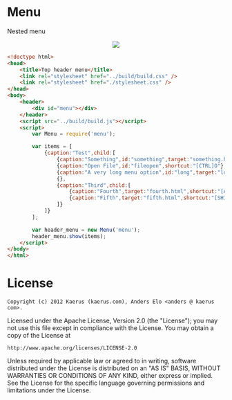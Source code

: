 Menu
====

Nested menu

<p align="center">
  <img src="https://raw.github.com/kaerus-component/menu/master/screenshot.png"/>
</p>

```html
<!doctype html>
<head>
	<title>Top header menu</title>
	<link rel="stylesheet" href="../build/build.css" />
	<link rel="stylesheet" href="./stylesheet.css" />
</head>
<body>
	<header>
		<div id="menu"></div>
	</header>
	<script src="../build/build.js"></script>
	<script>
		var Menu = require('menu');

		var items = [
			{caption:"Test",child:[
				{caption:"Something",id:"something",target:"something.html",shortcut:"[META]S"},
				{caption:"Open File",id:"fileopen",shortcut:"[CTRL]O"},
				{caption:"A very long menu option",id:"long",target:"long.html",shortcut:"[META]L"},
				{},
				{caption:"Third",child:[
					{caption:"Fourth",target:"fourth.html",shortcut:"[ALT]F"},
					{caption:"Fifth",target:"fifth.html",shortcut:"[SHIFT]F"}
				]}
			]}
		];	

		var header_menu = new Menu('menu'); 
		header_menu.show(items);
	</script>
</body>
</html>
```


License
=======
```
Copyright (c) 2012 Kaerus (kaerus.com), Anders Elo <anders @ kaerus com>.
```
Licensed under the Apache License, Version 2.0 (the "License");
you may not use this file except in compliance with the License.
You may obtain a copy of the License at
 
    http://www.apache.org/licenses/LICENSE-2.0
 
Unless required by applicable law or agreed to in writing, software
distributed under the License is distributed on an "AS IS" BASIS,
WITHOUT WARRANTIES OR CONDITIONS OF ANY KIND, either express or implied.
See the License for the specific language governing permissions and
limitations under the License.